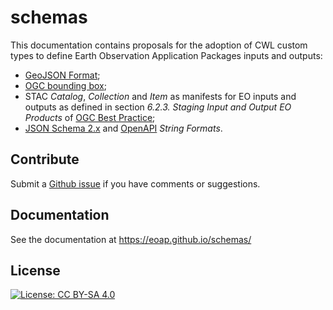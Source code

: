 # schemas

This documentation contains proposals for the adoption of CWL custom types to define Earth Observation Application Packages inputs and outputs: 

- [GeoJSON Format](https://datatracker.ietf.org/doc/html/rfc7946);
- [OGC bounding box](https://docs.ogc.org/is/18-062r2/18-062r2.html#bounding-box-value);
- STAC _Catalog_, _Collection_ and _Item_ as manifests for EO inputs and outputs as defined in section _6.2.3. Staging Input and Output EO Products_ of [OGC Best Practice](https://docs.ogc.org/bp/20-089r1.html);
- [JSON Schema 2.x](https://opis.io/json-schema/2.x/formats.html) and [OpenAPI](https://swagger.io/docs/specification/v3_0/data-models/data-types/#strings) _String Formats_.

## Contribute

Submit a [Github issue](https://github.com/eoap/schemas/issues) if you have comments or suggestions.

## Documentation

See the documentation at https://eoap.github.io/schemas/

## License

[![License: CC BY-SA 4.0](https://img.shields.io/badge/License-CC_BY--SA_4.0-lightgrey.svg)](https://creativecommons.org/licenses/by-sa/4.0/)
